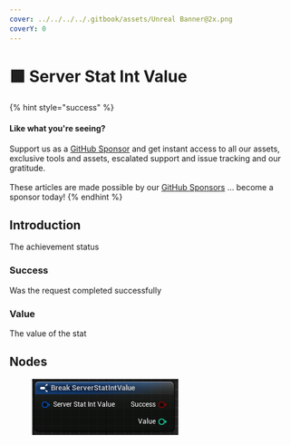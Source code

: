 ```yaml
---
cover: ../../../../.gitbook/assets/Unreal Banner@2x.png
coverY: 0
---
```


# 🟩 Server Stat Int Value

{% hint style="success" %}
#### Like what you're seeing?

Support us as a [GitHub Sponsor](../../../../become-a-sponsor/) and get instant access to all our assets, exclusive tools and assets, escalated support and issue tracking and our gratitude.\
\
These articles are made possible by our [GitHub Sponsors](../../../../become-a-sponsor/) ... become a sponsor today!
{% endhint %}

## Introduction

The achievement status

### Success

Was the request completed successfully

### Value

The value of the stat

## Nodes

<figure><img src="../../../../.gitbook/assets/image (86).png" alt=""><figcaption></figcaption></figure>
